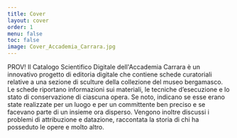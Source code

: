 ```yaml
---
title: Cover
layout: cover
order: 1
menu: false
toc: false
image: Cover_Accademia_Carrara.jpg
---
```


PROV! Il Catalogo Scientifico Digitale dell'Accademia Carrara è un innovativo progetto di editoria digitale che contiene schede curatoriali relative a una sezione di sculture della collezione del museo bergamasco. Le schede riportano informazioni sui materiali, le tecniche d’esecuzione e lo stato di conservazione di ciascuna opera. Se noto, indicano se esse erano state realizzate per un luogo e per un committente ben preciso e se facevano parte di un insieme ora disperso. Vengono inoltre discussi i problemi di attribuzione e datazione, raccontata la storia di chi ha posseduto le opere e molto altro.
